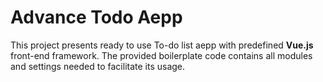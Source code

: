 # Advance Todo Aepp

This project presents ready to use To-do list aepp with predefined **Vue.js** front-end framework. The provided boilerplate code contains all modules and settings needed to facilitate its usage.